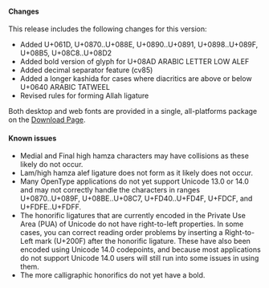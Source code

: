 
#### Changes

This release includes the following changes for this version:

- Added U+061D, U+0870..U+088E, U+0890..U+0891, U+0898..U+089F, U+08B5, U+08C8..U+08D2
- Added bold version of glyph for U+08AD ARABIC LETTER LOW ALEF
- Added decimal separator feature (cv85)
- Added a longer kashida for cases where diacritics are above or below U+0640 ARABIC TATWEEL
- Revised rules for forming Allah ligature

Both desktop and web fonts are provided in a single, all-platforms package on the [Download Page](https://software.sil.org/scheherazade/download/).

#### Known issues

- Medial and Final high hamza characters may have collisions as these likely do not occur.
- Lam/high hamza alef ligature does not form as it likely does not occur.
- Many OpenType applications do not yet support Unicode 13.0 or 14.0 and may not correctly handle the characters in ranges U+0870..U+089F, U+08BE..U+08C7, U+FD40..U+FD4F, U+FDCF, and U+FDFE..U+FDFF.
- The honorific ligatures that are currently encoded in the Private Use Area (PUA) of Unicode do not have right-to-left properties. In some cases, you can correct reading order problems by inserting a Right-to-Left mark (U+200F) after the honorific ligature. These have also been encoded using Unicode 14.0 codepoints, and because most applications do not support Unicode 14.0 users will still run into some issues in using them.
- The more calligraphic honorifics do not yet have a bold.


